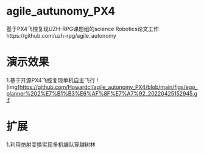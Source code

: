 # agile_autunomy_PX4
基于PX4飞控复现UZH-RPG课题组的science Robotics论文工作https://github.com/uzh-rpg/agile_autonomy
# 演示效果
1.基于开源PX4飞控复现单机自主飞行
![img]https://github.com/Howardcl/agile_autonomy_PX4/blob/main/figs/ego_planner%202%E7%B1%B3%E6%AF%8F%E7%A7%92_20220425152945.gif
# 扩展
1.利用仿射变换实现多机编队穿越树林
